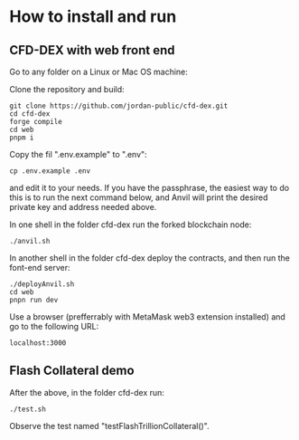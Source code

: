 # How to install and run

## CFD-DEX with web front end

Go to any folder on a Linux or Mac OS machine:

Clone the repository and build:
```
git clone https://github.com/jordan-public/cfd-dex.git
cd cfd-dex
forge compile
cd web
pnpm i
```

Copy the fil ".env.example" to ".env":
```
cp .env.example .env
```
and edit it to your needs. If you have the passphrase, the easiest way to do this is to run the next command below, and Anvil will print the desired private key and address needed above.

In one shell in the folder cfd-dex run the forked blockchain node:
```
./anvil.sh
```

In another shell in the folder cfd-dex deploy the contracts, and then run the font-end server:
```
./deployAnvil.sh
cd web
pnpn run dev
```

Use a browser (prefferrably with MetaMask web3 extension installed) and go to the following URL: 
```
localhost:3000
```

## Flash Collateral demo

After the above, in the folder cfd-dex run:
```
./test.sh
```

Observe the test named "testFlashTrillionCollateral()".
